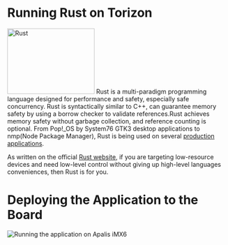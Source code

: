 # Running Rust on Torizon # 

<img src="https://rustacean.net/assets/rustacean-flat-happy.png" alt="Rust" width="200" height="150" />  Rust is a multi-paradigm programming language designed for performance and safety, especially safe concurrency. Rust is syntactically similar to C++, can guarantee memory safety by using a borrow checker to validate references.Rust achieves memory safety without garbage collection, and reference counting is optional. From Pop!_OS by System76 GTK3 desktop applications to nmp(Node Package Manager), Rust is being used on several [production applications](https://www.rust-lang.org/pt-BR/production/users).

As written on the official [Rust website](https://www.rust-lang.org/), if you are targeting low-resource devices and need low-level control without giving up high-level languages conveniences, then Rust is for you.

# Deploying the Application to the Board #

![Running the application on Apalis iMX6](https://docs.toradex.com/109253-rust-gtk.gif)
